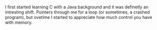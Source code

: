 I first started learning C with a Java background and it was definetly an intresting shift. Pointers through me for a loop (or sometimes, a crashed program), but ovetime I started to appreciate how much control you have with memory.
